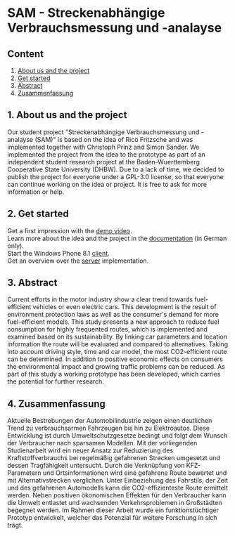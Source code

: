 # SAM - Streckenabhängige Verbrauchsmessung und -analayse

## Content
1. [About us and the project](https://github.com/transport-solution-sam/SAM/blob/master/README.md#1-about-us-and-the-project)
2. [Get started](https://github.com/transport-solution-sam/SAM/blob/master/README.md#2-get-started)
3. [Abstract](https://github.com/transport-solution-sam/SAM/blob/master/README.md#3-abstract)
4. [Zusammenfassung](https://github.com/transport-solution-sam/SAM/blob/master/README.md#4-zusammenfassung)


## 1. About us and the project
Our student project "Streckenabhängige Verbrauchsmessung und -analayse (SAM)" is based on the idea of Rico Fritzsche and was implemented together with Christoph Prinz and Simon Sander. We implemented the project from the idea to the prototype as part of an independent student research project at the Baden-Wuerttemberg Cooperative State University (DHBW).
Due to a lack of time, we decided to publish the project for everyone under a GPL-3.0 license, so that everyone can continue working on the idea or project.
It is free to ask for more information or help.


## 2. Get started
Get a first impression with the [demo video](documentation/demovideo.mov). <br/>
Learn more about the idea and the project in the [documentation](documentation/documentationSAM2015.pdf) (in German only). <br/>
Start the Windows Phone 8.1 [client](client/readme.md). <br/>
Get an overview over the [server](server/README.md) implementation. <br/>


## 3. Abstract
Current efforts in the motor industry show a clear trend towards fuel-efficient vehicles or even electric cars. This development is the result of environment protection laws as well as the consumer's demand for more fuel-efficient models. This study presents a new approach to reduce fuel consumption for highly frequented routes, which is implemented and examined based on its sustainability. By linking car parameters and location information the route will be evaluated and compared to alternatives. Taking into account driving style, time and car model, the most CO2-efficient route can be determined. In addition to positive economic effects on consumers the environmental impact and growing traffic problems can be reduced. As part of this study a working prototype has been developed, which carries the potential for further research.


## 4. Zusammenfassung
Aktuelle Bestrebungen der Automobilindustrie zeigen einen deutlichen Trend zu verbrauchsarmen Fahrzeugen bis hin zu Elektroautos. Diese Entwicklung ist durch Umweltschutzgesetze bedingt und folgt dem Wunsch der Verbraucher nach sparsamen Modellen. Mit der vorliegenden Studienarbeit wird ein neuer Ansatz zur Reduzierung des Kraftstoffverbrauchs bei regelmäßig gefahrenen Strecken umgesetzt und dessen Tragfähigkeit untersucht. Durch die Verknüpfung von KFZ-Parametern und Ortsinformationen wird eine gefahrene Route bewertet und mit Alternativstrecken verglichen. Unter Einbeziehung des Fahrstils, der Zeit und des gefahrenen Automodells kann die CO2-effizienteste Route ermittelt werden. Neben positiven ökonomischen Effekten für den Verbraucher kann die Umwelt entlastet und wachsenden Verkehrsproblemen in Großstädten begegnet werden. Im Rahmen dieser Arbeit wurde ein funktionstüchtiger Prototyp entwickelt, welcher das Potenzial für weitere Forschung in sich trägt.
